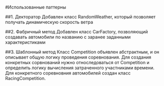 #Использованные паттерны

##1. Декторатор
Добавлен класс RandomWeather, который позволяет получать динамическую скорость ветра

##2. Фабричный метод
Добавлен класс CarFactory, позволяющий создавать автомобили по названию с заранее заданными характеристиками

##3. Шаблонный метод
Класс Competition объявлен абстрактным, и он описывает общую логику проведения соревнования.
Для создания конкретных сорвнований нужно относледоваться от Competition 
и определить логику вычисления затраченного участниками времени.  
Для конкретного соревновния автомобилей создан класс RacingCompetition.